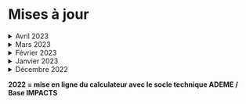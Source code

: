 # Mises à jour

<details>

<summary>Avril 2023</summary>

* Explorateur produit
  * simplification des catégories
  * réajustement des valeurs par défaut en se basant sur les données moyennes du PEFCR A\&F ainsi que sur les travaux internes Ecobalyse
* Tissage : ~~Duitage~~ => Titrage\
  Introduction du paramètre Titrage (Nm) (au sein de l'étape Filature) dans le calcul de la consommation d'électricité (kW) du Tissage. Le paramètre initial (Duitage) est supprimé car il n'est pas aussi bien maîtrisé que le Titrage par les marques
* Surface (m2) + Densité de fils (/cm)\
  Ajout de ces deux indicateurs d'aide à la décision (dans la vision "Détaillée" du calculateur) afin d'éclairer les choix de modélisation de l'utilisateur

</details>

<details>

<summary>Mars 2023</summary>

Aucune modification; la majorité de l'équipe fut mobilisée sur l'Alimentaire.

</details>

<details>

<summary>Février 2023</summary>

#### Refonte module _**Fabrication de l'étoffe (dans la Documentation)**_

:warning: La Documentation est à jour mais pas le Calculateur (prévu pour mars 2023)&#x20;

* Tissage : ajout du paramètre "Titrage" (exprimé en Nm et affiché dans l'étape Filature) en remplacement du paramètre "Duitage" (car non maîtrisé par les principaux metteurs sur le marché)
* Tricotage : possibilité de préciser la technique utilisée (rectiligne, circulaire, seamless)
* Poids & Grammage par défaut : réajustement des valeurs par défaut (poids et grammage) par vêtement (t-shirt, robe, etc.) en intégrant les données moyennes du PEFCR A\&F&#x20;
* Tissage : ajout de deux indicateurs d'aide à la décision (surface d'étoffe et densité de fils) afin d'éclairer les choix de modélisation de l'utilisateur
* Filature : intégration du paramètre "titrage du fil" qui impacte d'autant la densité de fils (et donc la consommation d'électricité) utilisée en arrière plan pour le tissage
* &#x20;Autre : ajout de deux indicateurs d'aide à la décision (grammage et surface) au début du formulaire afin d'éclairer les choix de modélisation de l'utilisateur

#### Ajout section _Nous Contacter_

Permet aux utilisateurs de rentrer plus facilement en contact avec nous.

</details>

<details>

<summary>Janvier 2023</summary>

* ajout de la section "**Mises à jour**"
* enrichissement de la section "**Contribuer aux travaux**" avec la mise à disposition d'une Fiche Produit (sous format GSheet & GSlides) afin de permettre aux partenaires d'Ecobalyse (marques, bureaux d'études, etc.) de nous transmettre des données de produits réels afin d'enrichir le calculateur

</details>

<details>

<summary>Décembre 2022</summary>

#### Refonte du module _**Ennoblissement**_

* Teinture : suppression des procédés majorants de la Base Impacts \
  (ne sont pas représentatifs des réalités métier = consommation d'énergie trop élevée)
* Teinture : possibilité de modéliser de la teinture sur fil/étoffe/article
* Impression : possibilité de modéliser un procédé d'impression&#x20;
* Chaleur : possibilité de préciser la source de chaleur (charbon, gaz naturel, fioul lourd, fioul léger) utilisée&#x20;
* Finition : ajout d'une étape par défaut (apprêt chimique)&#x20;

</details>

**2022 = mise en ligne du calculateur avec le socle technique ADEME / Base IMPACTS**
